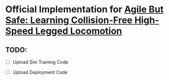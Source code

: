 # Official Implementation for [Agile But Safe: Learning Collision-Free High-Speed Legged Locomotion](https://agile-but-safe.github.io/)

## TODO:

- [ ] Upload Sim Training Code
- [ ] Upload Deployment Code


